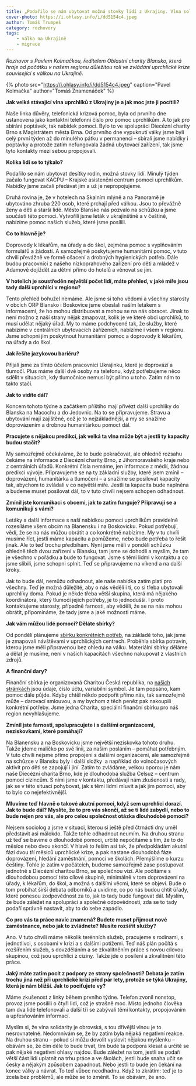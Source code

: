 ```yaml
---
title: „Podařilo se nám ubytovat možná stovky lidí z Ukrajiny. Vlna solidarity je obrovská.“
cover-photo: https://i.ohlasy.info/i/dd5154c4.jpeg
author: Tomáš Trumpeš
category: rozhovory
tags:
    - válka na Ukrajině
    - migrace
---
```


*Rozhovor s Pavlem Kolmačkou, ředitelem Oblastní charity Blansko, která hraje od počátku v našem regionu důležitou roli ve zvládání uprchlické krize související s válkou na Ukrajině.*

{% photo src="https://i.ohlasy.info/i/dd5154c4.jpeg" caption="Pavel Kolmačka" author="Tomáš Znamenáček" %}

**Jak velká stávající vlna uprchlíků z Ukrajiny je a jak moc jste ji pocítili?**

Naše linka důvěry, telefonická krizová pomoc, byla od prvního dne ustanovena jako kontaktní telefonní číslo pro pomoc uprchlíkům. A to jak pro sbírání poptávek, tak nabídek pomoci. Bylo to ve spolupráci Diecézní charity Brno s Magistrátem města Brna. Od prvního dne vypuknutí války jsme byli celý první týden až do minulého pátku v permanenci – sbírali jsme nabídky i poptávky a protože zatím nefungovala žádná ubytovací zařízení, tak jsme tyto kontakty mezi sebou propojovali.

**Kolika lidí se to týkalo?**

Podařilo se nám ubytovat desítky rodin, možná stovky lidí. Minulý týden začalo fungovat KACPU – Krajské asistenční centrum pomoci uprchlíkům. Nabídky jsme začali předávat jim a už je nepropojujeme.

Druhá rovina je, že v hotelech na Skalním mlýně a na Panoramě je ubytováno zhruba 220 osob, které prchají před válkou. Jsou to převážně ženy a děti a starší lidé. Město Blansko nás pozvalo na schůzku a jsme součástí této pomoci. Vytvořili jsme leták v ukrajinštině a v češtině, nabízíme pomoc našich služeb, které jsme posílili.

**Co to hlavně je?**

Doprovody k lékařům, na úřady a do škol, zejména pomoc s vyplňováním formulářů a žádostí. A samozřejmě poskytujeme humanitární pomoc, v tuto chvíli převážně ve formě ošacení a drobných hygienických potřeb. Dále budou pracovníci z našeho nízkoprahového zařízení pro děti a mládež v Adamově dojíždět za dětmi přímo do hotelů a věnovat se jim.

**V hotelích je soustředěn největší počet lidí, máte přehled, v jaké míře jsou tady další uprchlíci v regionu?**

Tento přehled bohužel nemáme. Ale jsme si toho vědomi a všechny starosty v obcích ORP Blansko i Boskovice jsme obeslali naším letákem s informacemi, že ho mohou distribuovat a mohou se na nás obracet. Jinak to není možno z naší strany nějak zmapovat, kolik je ve které obci uprchlíků, to musí udělat nějaký úřad. My to máme podchycené tak, že služby, které nabízíme v centrálních ubytovacích zařízeních, nabízíme i všem v regionu. Jsme schopni jim poskytnout humanitární pomoc a doprovody k lékařům, na úřady a do škol.

**Jak řešíte jazykovou bariéru?**

Přijali jsme za tímto účelem pracovnici Ukrajinku, které je doprovází a tlumočí. Plus máme další dvě osoby na telefonu, když potřebujeme něco sdělit v situacích, kdy tlumočnice nemusí být přímo u toho. Zatím nám to takto stačí.

**Jak to vidíte dál?**

Koncem tohoto týdne a začátkem příštího mají přivézt další uprchlíky do Blanska na Macochu a do Jedovnic. Na to se připravujeme. Stravu a ubytování mají zajištěné, což je to nejzákladnější, a my se snažíme doprovázením a drobnou humanitárkou pomoct dál.

**Pracujete s nějakou predikcí, jak velká ta vlna může být a jestli ty kapacity budou stačit?**

My samozřejmě očekáváme, že to bude pokračovat, ale ohledně rozsahu čekáme na informace z Diecézní charity Brno, z Jihomoravského kraje nebo z centrálních úřadů. Konkrétní čísla nemáme, jen informace z médií, žádnou predikci vývoje. Připravujeme se na ty základní služby, které jsem zmínil – doprovázení, humanitárka a tlumočení – a snažíme se posilovat kapacity tak, abychom to zvládali v co největší míře. Jestli ta kapacita bude naplněna a budeme muset posilovat dál, to v tuto chvíli nejsem schopen odhadnout.

**Zmínil jste komunikaci s obcemi, jak to zatím funguje? Připravují se a komunikují s vámi?**

Letáky a další informace s naší nabídkou pomoci uprchlíkům pravidelně rozesíláme všem obcím na Blanensku i na Boskovicku. Pokud potřebují, vědí, že se na nás můžou obrátit a co konkrétně nabízíme. My v tu chvíli musíme říct, jestli máme kapacitu a pomůžeme, nebo bude potřeba to řešit jinak. Ale to teď trochu předbíhám. Nyní jsme měli v pondělí schůzku ohledně těch dvou zařízení v Blansku, tam jsme se dohodli a myslím, že tam je všechno v pořádku a bude to fungovat. Jsme s těmi lidmi v kontaktu a co jsme slíbili, jsme schopni splnit. Teď se připravujeme na víkend a na další kroky. 

Jak to bude dál, nemůžu odhadnout, ale naše nabídka zatím platí pro všechny. Teď je možná důležité, aby o nás věděli i ti, co si třeba ubytovali uprchlíky doma. Pokud je někde třeba větší skupina, která má nějakého koordinátora, který tlumočí jejich potřeby, je to jednodušší. I proto kontaktujeme starosty, případně farnosti, aby věděli, že se na nás mohou obrátit, připomínáme, že tady jsme a jaké možnosti máme. 

**Jak vám můžou lidé pomoci? Děláte sbírky?**

Od pondělí plánujeme [sbírku konkrétních potřeb](https://blansko.charita.cz/charita-blansko-pomaha-uprchlikum-v-regionu/), na základě toho, jak jsme je zmapovali návštěvami v uprchlických centrech. Proběhla sbírka potravin, kterou jsme měli připravenou bez ohledu na válku. Materiální sbírky děláme a dělat je musíme, není v našich kapacitách všechno nakupovat z vlastních zdrojů.

**A finanční dary?**

Finanční sbírka je organizovaná Charitou Česká republika, na [našich stránkách](https://blansko.charita.cz/) jsou údaje, číslo účtu, variabilní symbol. Je tam popsáno, kam pomoc dále půjde. Kdyby chtěl někdo podpořit přímo nás, tak samozřejmě může – darovací smlouvou, a my bychom z těch peněz pak nakoupili konkrétní potřeby. Jsme jedna Charita, speciální finanční sbírku pro náš region nevyhlašujeme.

**Zmínil jste farnosti, spolupracujete i s dalšími organizacemi, neziskovkami, které pomáhají?**

Na Blanensku a na Boskovicku jsme největší neziskovka tohoto druhu. Takže jdeme maličko po své linii, za naším posláním – pomáhat potřebným. V tuto chvíli nejsme přímo propojeni s dalšími organizacemi, ale samozřejmě na schůzce v Blansku byly i další složky  a například do volnočasových aktivit pro děti se zapojují i jiní. Zatím to zvládáme, velkou oporou je nám naše Diecézní charita Brno, kde je dlouhodobá služba Celsuz – centrum pomoci cizincům. S nimi jsme v kontaktu, předávají nám zkušenosti a rady, jak se v této situaci pohybovat, jak s těmi lidmi mluvit a jak jim pomoci, aby to bylo co nejefektivnější.

**Mluvíme teď hlavně o takové akutní pomoci, když sem uprchlíci dorazí. Jak to bude dál? Myslíte, že to pro vás skončí, až se ti lidé zabydlí, nebo to bude nejen pro vás, ale pro celou společnost otázka dlouhodobé pomoci?**

Nejsem sociolog a jsme v situaci, kterou si ještě před čtrnácti dny uměl představit asi málokdo. Takže tohle odhadnout neumím. Na druhou stranu už teď se bavíme o dlouhodobé pomoci, určitě nepočítáme s tím, že to do měsíce nebo dvou skončí. V hlavě to řeším asi tak, že předpokládám akutní fázi dvou tří měsíců uprchlické krize, a pak nastane dlouhodobá fáze doprovázení, hledání zaměstnání, pomoci ve školách. Přemýšlíme o kurzu češtiny. Tohle je zatím v počátcích, budeme samozřejmě zase postupovat jednotně s Diecézní charitou Brno, se společnou vizí. Ale počítáme s dlouhodobou pomocí této cílové skupině, minimálně v tom doprovázení na úřady, k lékařům, do škol, a možná s dalšími věcmi, které se objeví. Bude o tom probíhat širší debata odborníků a uvidíme, co po nás budou chtít úřady, které ponesou zodpovědnost za to, jak to tady bude fungovat dál. Myslím, že bude záležet na spolupráci a společné odpovědnosti, zda se to tady podaří správně nastavit, aby to do sebe zapadlo.

**Co pro vás ta práce navíc znamená? Budete muset přijmout nové zaměstnance, nebo jak to zvládnete? Musíte rozšířit služby?**

Ano. V tuto chvíli máme několik terénních služeb, pracujeme s rodinami, s jednotlivci, s osobami v krizi a s dalšími potížemi. Teď náš plán počítá s rozšířením služeb, s dovzděláním a se zkvalitněním práce s novou cílovou skupinou, což jsou uprchlíci z ciziny. Takže jde o posílení a zkvalitnění této práce.

**Jaký máte zatím pocit z podpory ze strany společnosti? Debata je zatím trochu jiná než při uprchlické krizi před pár lety, protože se týká Ukrajiny, která je nám bližší. Jak to pociťujete vy?**

Máme zkušenost z linky během prvního týdne. Telefon zvonil nonstop, provoz jsme posílili o čtyři lidi, což je strašně moc. Místo jednoho člověka tam dva lidé telefonovali a další tři se zabývali těmi kontakty, propojováním a upřesňováním informací.

Myslím si, že vlna solidarity je obrovská, s tou dřívější vlnou je to nesrovnatelné. Nedomnívám se, že by zatím byla nějaká negativní reakce. Na druhou stranu – pokud si můžu dovolit vyslovit nějakou myšlenku – obávám se, že čím déle to bude trvat, tím bude ta podpora klesat a určitě se pak nějaké negativní ohlasy najdou. Bude záležet na tom, jestli se podaří větší část lidí uplatnit na trhu práce a ve školách, jestli bude snaha učit se česky a nějakým způsobem zapadnout. Nebo jestli to bude jen čekání na konec války a návrat. To teď vůbec neodhadnu. Když to zkrátím: teď je to zcela bez problémů, ale může se to změnit. To se obávám, že ano.